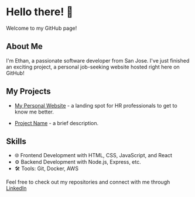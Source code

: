 # Hello there! 👋

Welcome to my GitHub page!

## About Me

I'm Ethan, a passionate software developer from San Jose. I've just finished an exciting project, a personal job-seeking website hosted right here on GitHub!

## My Projects

- [My Personal Website](https://dxu104.github.io) - a landing spot for HR professionals to get to know me better.

- [Project Name](#) - a brief description.

## Skills

- 🌐 Frontend Development with HTML, CSS, JavaScript, and React
- ⚙️ Backend Development with Node.js, Express, etc.
- 🛠 Tools: Git, Docker, AWS

Feel free to check out my repositories and connect with me through [LinkedIn](https://www.linkedin.com/in/ethan-xu1/) 

